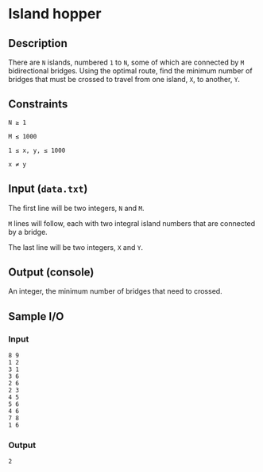 # Island hopper

## Description
There are `N` islands, numbered `1` to `N`, some of which are connected by `M` bidirectional bridges. Using the optimal route, find the minimum number of bridges that must be crossed to travel from one island, `X`, to another, `Y`.

## Constraints
`N ≥ 1`

`M ≤ 1000`

`1 ≤ x, y, ≤ 1000` 

`x ≠ y`

## Input (`data.txt`)
The first line will be two integers, `N` and `M`.

`M` lines will follow, each with two integral island numbers that are connected by a bridge.

The last line will be two integers, `X` and `Y`.

## Output (console)
An integer, the minimum number of bridges that need to crossed.

## Sample I/O
### Input
```
8 9
1 2
3 1
3 6
2 6
2 3
4 5
5 6
4 6
7 8
1 6
```

### Output
```
2
```
